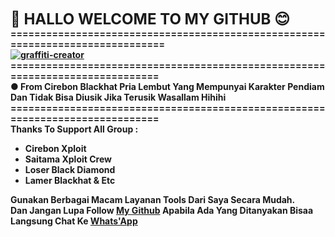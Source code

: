 <b><font size="5px"> 👋 HALLO WELCOME TO MY GITHUB 😊<b><br></font>
===============================================================================<br>
<a href="https://fontmeme.com/graffiti-creator/"><img src="https://fontmeme.com/permalink/210729/b38218a8966ac6cc810fd4d51078b131.png" alt="graffiti-creator" border="0"></a><br>==============================================================================<br>
<b>● From Cirebon Blackhat Pria Lembut Yang Mempunyai Karakter Pendiam Dan Tidak Bisa Diusik Jika Terusik Wasallam Hihihi </b><br>==============================================================================<br>
Thanks To Support All Group :
- Cirebon Xploit 
- Saitama Xploit Crew
- Loser Black Diamond
- Lamer Blackhat & Etc

Gunakan Berbagai Macam Layanan Tools Dari Saya Secara Mudah.<br>
Dan Jangan Lupa Follow <a href="https://github.com/Xnero13id/Xnero13id">My Github</a>
Apabila Ada Yang Ditanyakan Bisaa Langsung Chat Ke <a href="https://wa.me+6283121079119"> Whats'App </a>
